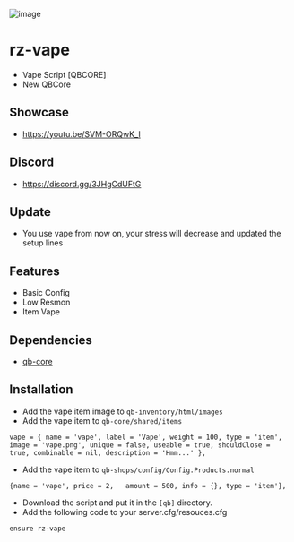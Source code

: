 ![image](https://cdn.discordapp.com/attachments/1186357096216801381/1205589803878326353/VAPE.png?ex=65d8ec00&is=65c67700&hm=86b756bcc5f6cd50a98c5df3b98f897bd35dcc309dfeaeb333f8649af13924bb&)

# rz-vape
- Vape Script [QBCORE]
- New QBCore

## Showcase
- https://youtu.be/SVM-ORQwK_I
## Discord
- https://discord.gg/3JHgCdUFtG

## Update
- You use vape from now on, your stress will decrease and updated the setup lines

## Features
- Basic Config
- Low Resmon
- Item Vape

## Dependencies
- [qb-core](https://github.com/qbcore-framework/qb-core)

## Installation

- Add the vape item image to `qb-inventory/html/images`
- Add the vape item to `qb-core/shared/items`

```
vape = { name = 'vape', label = 'Vape', weight = 100, type = 'item', image = 'vape.png', unique = false, useable = true, shouldClose = true, combinable = nil, description = 'Hmm...' },
```

- Add the vape item to `qb-shops/config/Config.Products.normal`
```
{name = 'vape', price = 2,   amount = 500, info = {}, type = 'item'},
```
- Download the script and put it in the `[qb]` directory.
- Add the following code to your server.cfg/resouces.cfg
```
ensure rz-vape
```
